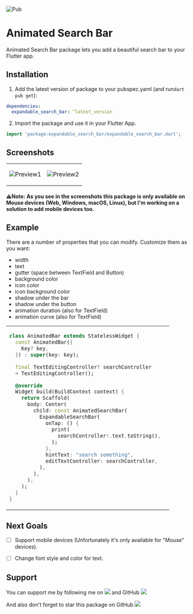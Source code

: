 ![Pub](https://img.shields.io/pub/v/expandable_search_bar)

# Animated Search Bar

Animated Search Bar package lets you add a beautiful search bar to your Flutter app.

## Installation 

1. Add the latest version of package to your pubspec.yaml (and run`dart pub get`):
```yaml
dependencies:
  expandable_search_bar: ^latest_version
```
2. Import the package and use it in your Flutter App.
```dart
import 'package:expandable_search_bar/expandable_search_bar.dart';
```

## Screenshots
<table>
<tr>
<td>

![Preview1](https://user-images.githubusercontent.com/31685655/172946297-89d0c2f3-5964-4bcb-8b48-761c754c9a80.gif)
</td>
<td>

![Preview2](https://user-images.githubusercontent.com/31685655/172946097-40e34955-6812-40d9-8e66-9104297dc5d3.gif)
</td>
</table>

#### ⚠Note: As you see in the screenshots this package is only available on Mouse devices (Web, Windows, macOS, Linux), but I'm working on a solution to add mobile devices too.

## Example
There are a number of properties that you can modify.
Customize them as you want:

 - width
 - text 
 - gutter (space between TextField and Button)
 - background color
 - icon color
 - icon background color
 - shadow under the bar
 - shadow under the button
 - animation duration (also for TextField)
 - animation curve (also for TextField)


<table>
<tr>
<td>

```dart
class AnimatedBar extends StatelessWidget {  
  const AnimatedBar({
    Key? key,
  }) : super(key: key);

  final TextEditingController? searchController 
  = TextEditingController();

  @override  
  Widget build(BuildContext context) {  
    return Scaffold(  
      body: Center(  
        child: const AnimatedSearchBar(  
          ExpandableSearchBar(
            onTap: () {
              print(
                searchController!.text.toString(),
              );
            },
            hintText: "search something",
            editTextController: searchController,
          ),
        ),  
      ),  
    );  
  }  
}
```

</td>
<td>
<img  src="https://user-images.githubusercontent.com/31685655/172936571-678e17bd-d4b8-4227-9396-9dfbc52abe67.png"  alt="">
</td>
</tr>
</table>

## Next Goals

 - [ ] Support mobile devices (Unfortunately it's only available for "Mouse" devices).
 
 - [ ] Change font style and color for text.


## Support

You can support me by following me on  <a href="https://instagram.com/mr_tz.dev/"><img src="https://img.shields.io/badge/Instagram-E4405F?style=flat-square&logo=instagram&logoColor=white"></a> and GitHub <a href="https://github.com/SalehTZ"><img src="https://img.shields.io/github/followers/SalehTZ?logo=github&style=flat-square"></a>

And also don't forget to star this package on GitHub <a href="https://github.com/SalehTZ/expandable_search_bar"><img src="https://img.shields.io/github/stars/SalehTZ/expandable_search_bar?logo=github&style=flat-square"></a>


 
